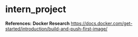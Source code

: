 # intern_project



**References:**
**Docker Research**
https://docs.docker.com/get-started/introduction/build-and-push-first-image/

